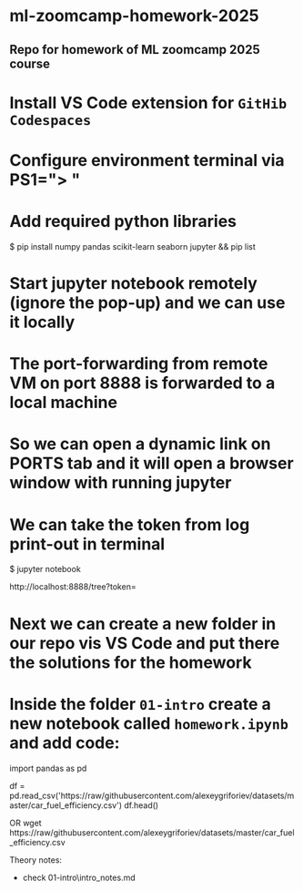 # ml-zoomcamp-homework-2025
## Repo for homework of ML zoomcamp 2025 course

# Install VS Code extension for `GitHib Codespaces`
# Configure environment terminal via PS1="> "

# Add required python libraries

$ pip install numpy pandas scikit-learn seaborn jupyter && pip list


# Start jupyter notebook remotely (ignore the pop-up) and we can use it locally
# The port-forwarding from remote VM on port 8888 is forwarded to a local machine
# So we can open a dynamic link on PORTS tab and it will open a browser window with running jupyter
# We can take the token from log print-out in terminal

$ jupyter notebook 

http://localhost:8888/tree?token=<some token>


# Next we can create a new folder in our repo vis VS Code and put there the solutions for the homework
# Inside the folder `01-intro` create a new notebook called `homework.ipynb` and add code:

import pandas as pd

df = pd.read_csv('https://raw/githubusercontent.com/alexeygriforiev/datasets/master/car_fuel_efficiency.csv')
df.head()

OR
wget https://raw/githubusercontent.com/alexeygriforiev/datasets/master/car_fuel_efficiency.csv


Theory notes:
- check 01-intro\intro_notes.md

